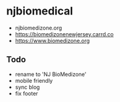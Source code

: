 # njbiomedical

- njbiomedizone.org
- https://biomedizonenewjersey.carrd.co
- https://www.biomedizone.org

## Todo

- rename to 'NJ BioMedizone'
- mobile friendly
- sync blog
- fix footer
